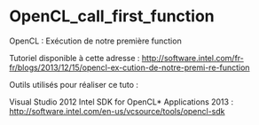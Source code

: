 OpenCL_call_first_function
==========================
OpenCL : Exécution de notre première function

Tutoriel disponible à cette adresse : http://software.intel.com/fr-fr/blogs/2013/12/15/opencl-ex-cution-de-notre-premi-re-function

Outils utilisés pour réaliser ce tuto :

Visual Studio 2012
Intel SDK for OpenCL* Applications 2013 : http://software.intel.com/en-us/vcsource/tools/opencl-sdk